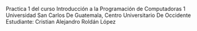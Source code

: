 Practica 1 del curso Introducción a la Programación de Computadoras 1
Universidad San Carlos De Guatemala, Centro Universitario De Occidente
Estudiante: Cristian Alejandro Roldán López
